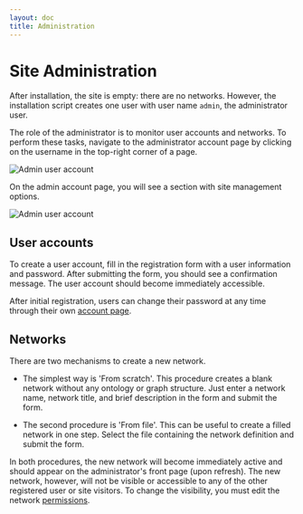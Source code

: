```yaml
---
layout: doc
title: Administration
---
```


# Site Administration

After installation, the site is empty: there are no networks. However, the installation script creates one user with user name `admin`, the administrator user. 

The role of the administrator is to monitor user accounts and networks. To perform these tasks, navigate to the administrator account page by clicking on the username in the top-right corner of a page.

![Admin user account](admin.jpg)

On the admin account page, you will see a section with site management options.

![Admin user account](admincreate.jpg)


## User accounts

To create a user account, fill in the registration form with a user information and password. After submitting the form, you should see a confirmation message. The user account should become immediately accessible. 

After initial registration, users can change their password at any time through their own [account page](accounts.html). 


## Networks

There are two mechanisms to create a new network. 

 - The simplest way is 'From scratch'. This procedure creates a blank network without any ontology or graph structure. Just enter a network name, network title, and brief description in the form and submit the form. 

 - The second procedure is 'From file'. This can be useful to create a filled network in one step. Select the file containing the network definition and submit the form. 

In both procedures, the new network will become immediately active and should appear on the administrator's front page (upon refresh). The new network, however, will not be visible or accessible to any of the other registered user or site visitors. To change the visibility, you must edit the network [permissions](permissions.html).
